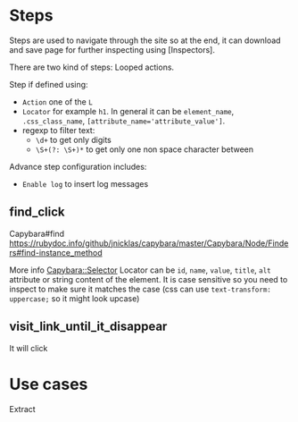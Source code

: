 # Steps

Steps are used to navigate through the site so at the end, it can download and
save page for further inspecting using [Inspectors].

There are two kind of steps: Looped actions.

Step if defined using:
* `Action` one of the `L`
* `Locator` for example `h1`. In general it can be `element_name`,
  `.css_class_name`, `[attribute_name='attribute_value']`.
* regexp to filter text:
  * `\d+` to get only digits
  * `\S+(?: \S+)*` to get only one non space character between

Advance step configuration includes:
* `Enable log` to insert log messages

## find_click

Capybara#find https://rubydoc.info/github/jnicklas/capybara/master/Capybara/Node/Finders#find-instance_method

More info [Capybara::Selector](https://rubydoc.info/github/teamcapybara/capybara/master/Capybara/Selector)
Locator can be `id`, `name`, `value`, `title`, `alt` attribute or string content
of the element.
It is case sensitive so you need to inspect to make sure it matches the case
(css can use `text-transform: uppercase;` so it might look upcase)


## visit_link_until_it_disappear

It will click 

# Use cases

Extract
